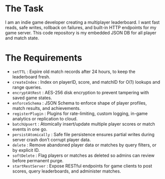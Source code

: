 # The Task

I am an indie game developer creating a multiplayer leaderboard. I want fast reads, safe writes, rollback on failures, and built-in HTTP endpoints for my game server. This code repository is my embedded JSON DB for all player and match state.

# The Requirements

* `setTTL` : Expire old match records after 24 hours, to keep the leaderboard fresh.
* `createIndex` : Index on playerID, score, and matchID for O(1) lookups and range queries.
* `encryptAtRest` : AES-256 disk encryption to prevent tampering with saved game states.
* `enforceSchema` : JSON Schema to enforce shape of player profiles, match results, and achievements.
* `registerPlugin` : Plugins for rate-limiting, custom logging, in-game analytics or replication to cloud.
* `batchUpsert` : Atomically insert/update multiple player scores or match events in one go.
* `persistAtomically` : Safe file persistence ensures partial writes during server crash don’t corrupt player data.
* `delete` : Remove abandoned player data or matches by query filters, or by explicit ID.
* `softDelete` : Flag players or matches as deleted so admins can review before permanent purge.
* `startRestServer` : Expose RESTful endpoints for game clients to post scores, query leaderboards, and administer matches.
